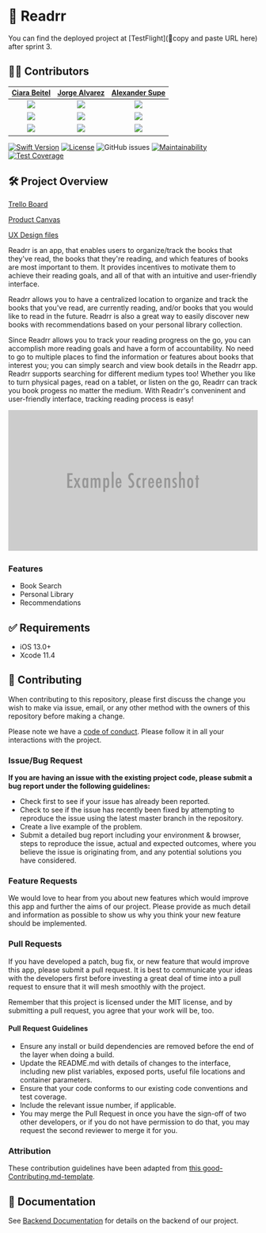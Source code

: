 # 📱 Readrr

You can find the deployed project at [TestFlight](🚫copy and paste URL here) after sprint 3.

## 👨‍💻 Contributors

| [Ciara Beitel](https://github.com/ladybeitel/)  | [Jorge Alvarez](https://github.com/alvare52/)  | [Alexander Supe](https://github.com/justthisalex/)  |
| :---: | :---: | :---: |
|  [<img src="https://github.com/ladybeitel.png" width = "200" />](https://github.com/ladybeitel/) |  [<img src="https://github.com/alvare52.png" width = "200" />](https://github.com/alvare52/) |  [<img src="https://github.com/JustThisAlex.png" width = "200" />](https://github.com/justthisalex/) |
| [<img src="https://github.com/favicon.ico" width="15"> ](https://github.com/ladybeitel) |  [<img src="https://github.com/favicon.ico" width="15"> ](https://github.com/alvare52) | [<img src="https://github.com/favicon.ico" width="15"> ](https://github.com/justthisalex)  |
| [ <img src="https://static.licdn.com/sc/h/al2o9zrvru7aqj8e1x2rzsrca" width="15"> ](https://www.linkedin.com/in/ciarabeitel/) | [ <img src="https://static.licdn.com/sc/h/al2o9zrvru7aqj8e1x2rzsrca" width="15"> ](https://www.linkedin.com/in/jorge-alvarez-975a371a0/) | [ <img src="https://static.licdn.com/sc/h/al2o9zrvru7aqj8e1x2rzsrca" width="15"> ](https://www.linkedin.com/in/alexander-supe/) |

[![Swift Version][swift-image]][swift-url]
[![License][license-image]][license-url]
![GitHub issues](https://img.shields.io/github/issues/Lambda-School-Labs/betterreads-ios)
[![Maintainability](https://api.codeclimate.com/v1/badges/a99a88d28ad37a79dbf6/maintainability)](https://codeclimate.com/github/codeclimate/codeclimate/maintainability)
[![Test Coverage](https://api.codeclimate.com/v1/badges/a99a88d28ad37a79dbf6/test_coverage)](https://codeclimate.com/github/codeclimate/codeclimate/test_coverage)

## 🛠 Project Overview

[Trello Board](https://trello.com/b/pfNUGgG3)

[Product Canvas](https://www.notion.so/Readrr-66b5ba5a4c7e4036ab786e10b8c2de4d)

[UX Design files](https://www.figma.com/file/lowMNFiywxfBHZI2bFYhe9/Better-Reads%2C-Lynn?node-id=177%3A0)

Readrr is an app, that enables users to organize/track the books that they've read, the books that they're reading, and which features of books are most important to them. It provides incentives to motivate them to achieve their reading goals, and all of that with an intuitive and user-friendly interface.

Readrr allows you to have a centralized location to organize and track the books that you've read, are currently reading, and/or books that you would like to read in the future. Readrr is also a great way to easily discover new books with recommendations based on your personal library collection. 

Since Readrr allows you to track your reading progress on the go, you can accomplish more reading goals and have a form of accountability. No need to go to multiple places to find the information or features about books that interest you; you can simply search and view book details in the Readrr app. Readrr supports searching for different medium types too! Whether you like to turn physical pages, read on a tablet, or listen on the go, Readrr can track you book progess no matter the medium. With Readrr's conveninent and user-friendly interface, tracking reading process is easy!

![](header.png)

### Features
-    Book Search
-    Personal Library
-    Recommendations

## ✅ Requirements

-   iOS 13.0+
-   Xcode 11.4

## 🤝 Contributing

When contributing to this repository, please first discuss the change you wish to make via issue, email, or any other method with the owners of this repository before making a change.

Please note we have a [code of conduct](./CODE_OF_CONDUCT.md). Please follow it in all your interactions with the project.

### Issue/Bug Request

**If you are having an issue with the existing project code, please submit a bug report under the following guidelines:**
- Check first to see if your issue has already been reported.
- Check to see if the issue has recently been fixed by attempting to reproduce the issue using the latest master branch in the repository.
- Create a live example of the problem.
- Submit a detailed bug report including your environment & browser, steps to reproduce the issue, actual and expected outcomes,  where you believe the issue is originating from, and any potential solutions you have considered.

### Feature Requests

We would love to hear from you about new features which would improve this app and further the aims of our project. Please provide as much detail and information as possible to show us why you think your new feature should be implemented.

### Pull Requests

If you have developed a patch, bug fix, or new feature that would improve this app, please submit a pull request. It is best to communicate your ideas with the developers first before investing a great deal of time into a pull request to ensure that it will mesh smoothly with the project.

Remember that this project is licensed under the MIT license, and by submitting a pull request, you agree that your work will be, too.

#### Pull Request Guidelines

- Ensure any install or build dependencies are removed before the end of the layer when doing a build.
- Update the README.md with details of changes to the interface, including new plist variables, exposed ports, useful file locations and container parameters.
- Ensure that your code conforms to our existing code conventions and test coverage.
- Include the relevant issue number, if applicable.
- You may merge the Pull Request in once you have the sign-off of two other developers, or if you do not have permission to do that, you may request the second reviewer to merge it for you.

### Attribution

These contribution guidelines have been adapted from [this good-Contributing.md-template](https://gist.github.com/PurpleBooth/b24679402957c63ec426).

## 📄 Documentation

See [Backend Documentation](https://github.com/Lambda-School-Labs/betterreads-be/blob/master/README.md) for details on the backend of our project.

[swift-image]: https://img.shields.io/badge/swift-5.0-orange.svg
[swift-url]: https://swift.org/
[license-image]: https://img.shields.io/badge/License-MIT-blue.svg
[license-url]: LICENSE
